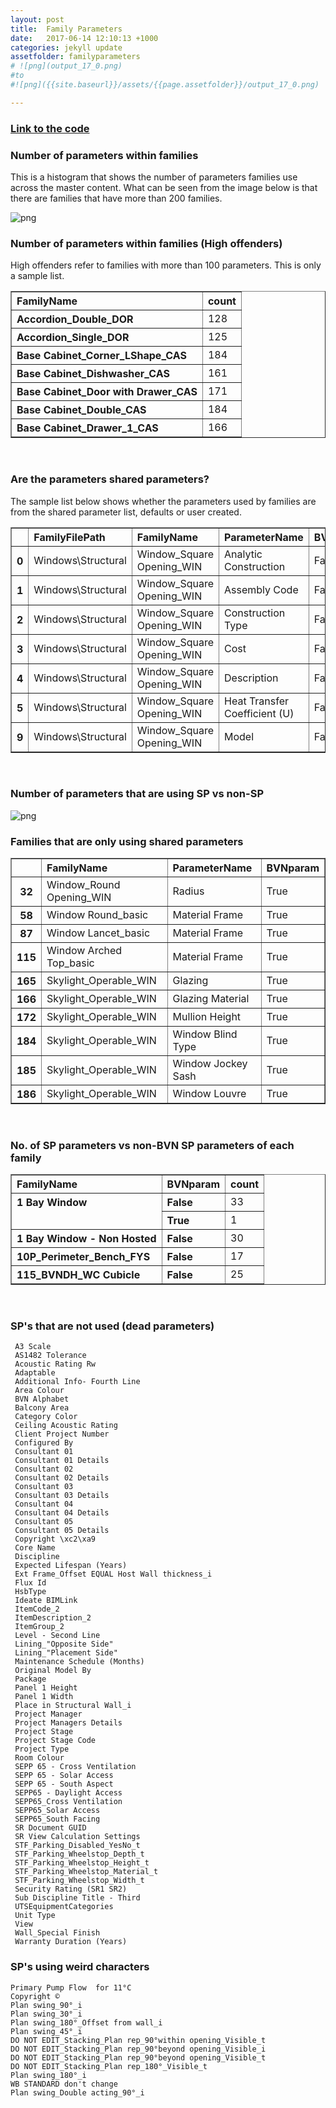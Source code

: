 ```yaml
---
layout: post
title:  Family Parameters
date:   2017-06-14 12:10:13 +1000
categories: jekyll update
assetfolder: familyparameters
# ![png](output_17_0.png)
#to
#![png]({{site.baseurl}}/assets/{{page.assetfolder}}/output_17_0.png)

---
```


### [Link to the code][familyParametersCode]

### Number of parameters within families
This is a histogram that shows the number of parameters families use across the master content. What can be seen from the image below is that there are families that have more than 200 families.

![png]({{site.baseurl}}/assets/{{page.assetfolder}}/allParameters.png)

### Number of parameters within families (High offenders)
High offenders refer to families with more than 100 parameters. This is only a sample list. 

<div>
<table border="1" class="dataframe">
  <thead>
    <tr style="text-align: left;">
      <th>FamilyName</th>
      <th>count</th>
    </tr>
  </thead>
  <tbody style="text-align: left;">
    <tr>
      <th>Accordion_Double_DOR</th>
      <td>128</td>
    </tr>
    <tr>
      <th>Accordion_Single_DOR</th>
      <td>125</td>
    </tr>
    <tr>
      <th>Base Cabinet_Corner_LShape_CAS</th>
      <td>184</td>
    </tr>
    <tr>
      <th>Base Cabinet_Dishwasher_CAS</th>
      <td>161</td>
    </tr>
    <tr>
      <th>Base Cabinet_Door with Drawer_CAS</th>
      <td>171</td>
    </tr>
    <tr>
      <th>Base Cabinet_Double_CAS</th>
      <td>184</td>
    </tr>
    <tr>
      <th>Base Cabinet_Drawer_1_CAS</th>
      <td>166</td>
    </tr>
  </tbody>
</table>
</div>

<br />

### Are the parameters shared parameters?
The sample list below shows whether the parameters used by families are from the shared parameter list, defaults or user created.

<div>
<table border="1" class="dataframe">
  <thead>
    <tr style="text-align: left;">
      <th></th>
      <th>FamilyFilePath</th>
      <th>FamilyName</th>
      <th>ParameterName</th>
      <th>BVNparam</th>
    </tr>
  </thead>
  <tbody>
    <tr>
      <th>0</th>
      <td>Windows\Structural</td>
      <td>Window_Square Opening_WIN</td>
      <td>Analytic Construction</td>
      <td>False</td>
    </tr>
    <tr>
      <th>1</th>
      <td>Windows\Structural</td>
      <td>Window_Square Opening_WIN</td>
      <td>Assembly Code</td>
      <td>False</td>
    </tr>
    <tr>
      <th>2</th>
      <td>Windows\Structural</td>
      <td>Window_Square Opening_WIN</td>
      <td>Construction Type</td>
      <td>False</td>
    </tr>
    <tr>
      <th>3</th>
      <td>Windows\Structural</td>
      <td>Window_Square Opening_WIN</td>
      <td>Cost</td>
      <td>False</td>
    </tr>
    <tr>
      <th>4</th>
      <td>Windows\Structural</td>
      <td>Window_Square Opening_WIN</td>
      <td>Description</td>
      <td>False</td>
    </tr>
    <tr>
      <th>5</th>
      <td>Windows\Structural</td>
      <td>Window_Square Opening_WIN</td>
      <td>Heat Transfer Coefficient (U)</td>
      <td>False</td>
    </tr>
    <tr>
      <th>9</th>
      <td>Windows\Structural</td>
      <td>Window_Square Opening_WIN</td>
      <td>Model</td>
      <td>False</td>
    </tr>
  </tbody>
</table>
</div>

<br />

### Number of parameters that are using SP vs non-SP

![png]({{site.baseurl}}/assets/{{page.assetfolder}}/spVsNonSp.png)

### Families that are only using shared parameters

<div>
<table border="1" class="dataframe">
  <thead>
    <tr style="text-align: left;">
      <th></th>
      <th>FamilyName</th>
      <th>ParameterName</th>
      <th>BVNparam</th>
    </tr>
  </thead>
  <tbody>
    <tr>
      <th>32</th>
      <td>Window_Round Opening_WIN</td>
      <td>Radius</td>
      <td>True</td>
    </tr>
    <tr>
      <th>58</th>
      <td>Window Round_basic</td>
      <td>Material Frame</td>
      <td>True</td>
    </tr>
    <tr>
      <th>87</th>
      <td>Window Lancet_basic</td>
      <td>Material Frame</td>
      <td>True</td>
    </tr>
    <tr>
      <th>115</th>
      <td>Window Arched Top_basic</td>
      <td>Material Frame</td>
      <td>True</td>
    </tr>
    <tr>
      <th>165</th>
      <td>Skylight_Operable_WIN</td>
      <td>Glazing</td>
      <td>True</td>
    </tr>
    <tr>
      <th>166</th>
      <td>Skylight_Operable_WIN</td>
      <td>Glazing Material</td>
      <td>True</td>
    </tr>
    <tr>
      <th>172</th>
      <td>Skylight_Operable_WIN</td>
      <td>Mullion Height</td>
      <td>True</td>
    </tr>
    <tr>
      <th>184</th>
      <td>Skylight_Operable_WIN</td>
      <td>Window Blind Type</td>
      <td>True</td>
    </tr>
    <tr>
      <th>185</th>
      <td>Skylight_Operable_WIN</td>
      <td>Window Jockey Sash</td>
      <td>True</td>
    </tr>
    <tr>
      <th>186</th>
      <td>Skylight_Operable_WIN</td>
      <td>Window Louvre</td>
      <td>True</td>
    </tr>
  </tbody>
</table>
</div>

<br />

### No. of SP parameters vs non-BVN SP parameters of each family

<div>
<table border="1" class="dataframe">
  <thead>
    <tr>
    </tr>
    <tr style="text-align: left;">
      <th>FamilyName</th>
      <th>BVNparam</th>
      <th>count</th>
    </tr>
  </thead>
  <tbody style="text-align: left;">
    <tr>
      <th rowspan="2" valign="top">1 Bay Window</th>
      <th>False</th>
      <td>33</td>
    </tr>
    <tr>
      <th>True</th>
      <td>1</td>
    </tr>
    <tr>
      <th>1 Bay Window - Non Hosted</th>
      <th>False</th>
      <td>30</td>
    </tr>
    <tr>
      <th>10P_Perimeter_Bench_FYS</th>
      <th>False</th>
      <td>17</td>
    </tr>
    <tr>
      <th>115_BVNDH_WC Cubicle</th>
      <th>False</th>
      <td>25</td>
    </tr>
  </tbody>
</table>
</div>

<br />

### SP's that are not used (dead parameters)

     A3 Scale
     AS1482 Tolerance
     Acoustic Rating Rw
     Adaptable
     Additional Info- Fourth Line
     Area Colour
     BVN Alphabet
     Balcony Area
     Category Color
     Ceiling Acoustic Rating
     Client Project Number
     Configured By
     Consultant 01
     Consultant 01 Details
     Consultant 02
     Consultant 02 Details
     Consultant 03
     Consultant 03 Details
     Consultant 04
     Consultant 04 Details
     Consultant 05
     Consultant 05 Details
     Copyright \xc2\xa9
     Core Name
     Discipline
     Expected Lifespan (Years)
     Ext Frame_Offset EQUAL Host Wall thickness_i
     Flux Id
     HsbType
     Ideate BIMLink
     ItemCode_2
     ItemDescription_2
     ItemGroup_2
     Level - Second Line
     Lining_"Opposite Side"
     Lining_"Placement Side"
     Maintenance Schedule (Months)
     Original Model By
     Package
     Panel 1 Height
     Panel 1 Width
     Place in Structural Wall_i
     Project Manager
     Project Managers Details
     Project Stage
     Project Stage Code
     Project Type
     Room Colour
     SEPP 65 - Cross Ventilation
     SEPP 65 - Solar Access
     SEPP 65 - South Aspect
     SEPP65 - Daylight Access
     SEPP65_Cross Ventilation
     SEPP65_Solar Access
     SEPP65_South Facing
     SR Document GUID
     SR View Calculation Settings
     STF_Parking_Disabled_YesNo_t
     STF_Parking_Wheelstop_Depth_t
     STF_Parking_Wheelstop_Height_t
     STF_Parking_Wheelstop_Material_t
     STF_Parking_Wheelstop_Width_t
     Security Rating (SR1 SR2)
     Sub Discipline Title - Third
     UTSEquipmentCategories
     Unit Type
     View
     Wall_Special Finish
     Warranty Duration (Years)

### SP's using weird characters

	Primary Pump Flow  for 11°C
	Copyright ©
	Plan swing_90°_i
	Plan swing_30°_i
	Plan swing_180°_Offset from wall_i
	Plan swing_45°_i
	DO NOT EDIT_Stacking_Plan rep_90°within opening_Visible_t
	DO NOT EDIT_Stacking_Plan rep_90°beyond opening_Visible_i
	DO NOT EDIT_Stacking_Plan rep_90°beyond opening_Visible_t
	DO NOT EDIT_Stacking_Plan rep_180°_Visible_t
	Plan swing_180°_i
	WB STANDARD don't change
	Plan swing_Double acting_90°_i

[familyParametersCode]: https://github.com/annisarivera/mastercontent/blob/master/working/Master%20Content%20-%20FamilyParameters.ipynb
